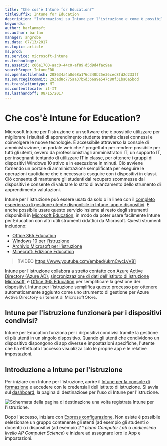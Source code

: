 ```yaml
---
title: "Che cos'è Intune for Education?"
titleSuffix: Intune for Education
description: "Informazioni su Intune per l'istruzione e come è possibile semplificare la gestione dei dispositivi Windows 10 per istituti di istruzione."
keywords: 
author: barlanmsft
ms.author: barlan
manager: angrobe
ms.date: 07/13/2017
ms.topic: article
ms.prod: 
ms.service: microsoft-intune
ms.technology: 
ms.assetid: c66e1700-aac0-44c0-af89-d5d9d4fac9ae
searchScope: IntuneEDU
ms.openlocfilehash: 208634a4a0d68a176d340b25e36cec8fd2d233ff
ms.sourcegitcommit: 293ad8c775aa37b5d3b6a9e547c80f31ba6a5bdd
ms.translationtype: MT
ms.contentlocale: it-IT
ms.lasthandoff: 08/15/2017
---
```

# <a name="what-is-intune-for-education"></a>Che cos'è Intune for Education?

Microsoft Intune per l'istruzione è un software che è possibile utilizzare per migliorare i risultati di apprendimento studente tramite classi connessi e coinvolgere le nuove tecnologie. È accessibile attraverso la console di amministrazione, un portale web che è progettato per rendere possibile per tutti gli utenti, ovvero da professionisti agli amministratori IT, un supporto IT, per insegnanti tentando di utilizzare IT in classe, per ottenere i gruppi di dispositivi Windows 10 attivo e in esecuzione in minuti. Ciò avviene fornendo un portale di amministrazione semplificata per eseguire le operazioni quotidiane che è necessario eseguire con i dispositivi in classi. Ciò consente di mantenere gli studenti dal recupero scommesse dai dispositivi e consente di valutare lo stato di avanzamento dello strumento di apprendimento valutazioni.

Intune per l'istruzione può essere usato da solo o in linea con il [completo esperienza di gestione utente disponibile in Intune, app e dispositivi](https://docs.microsoft.com/intune/understand-explore/introduction-to-microsoft-intune). È anche possibile usare questo servizio insieme al resto degli strumenti disponibili in [Microsoft Education](https://docs.microsoft.com/education/#pivot=itpro), in modo da poter usare facilmente Intune per Education con altri utili strumenti didattici da Microsoft. Questi strumenti includono:

- [Office 365 Education](https://support.office.com/article/Set-up-Office-365-for-business-6a3a29a0-e616-4713-99d1-15eda62d04fa)
- [Windows 10 per l'istruzione](https://docs.microsoft.com/education/windows)
- [Archivio Microsoft per l'istruzione](https://docs.microsoft.com/microsoft-store/index?toc=/microsoft-store/education/toc.json)
- [Minecraft: Edizione Education](https://docs.microsoft.com/education/windows/school-get-minecraft)

> [!VIDEO https://www.youtube.com/embed/ukrnCwcLvV8]

Intune per l'istruzione collabora a stretto contatto con [Azure Active Directory (Azure AD)](https://docs.microsoft.com/azure/active-directory/active-directory-administer), [sincronizzazione di dati dell'istituto di istruzione Microsoft](https://sds.microsoft.com), e [Office 365 Education](https://support.office.com/article/Get-started-with-Office-365-Education-AB02ABE5-A1EE-458C-B749-5B44416CCF14) per semplificare la gestione dei dispositivi. Intune per l'istruzione semplifica questo processo per ottenere automaticamente aggiunto come uno strumento di gestione per Azure Active Directory e i tenant di Microsoft Store.

## <a name="will-intune-for-education-work-for-shared-devices"></a>Intune per l'istruzione funzionerà per i dispositivi condivisi?
Intune per Education funziona per i dispositivi condivisi tramite la gestione di più utenti in un singolo dispositivo. Quando gli utenti che condividono un dispositivo dispongono di app diverse e impostazioni specifiche, l'utente che ha effettuato l'accesso visualizza solo le proprie app e le relative impostazioni.

## <a name="get-started-with-intune-for-education"></a>Introduzione a Intune per l'istruzione
Per iniziare con Intune per l'istruzione, aprire il [Intune per la console di formazione](https://intuneeducation.portal.azure.com) e accedere con le credenziali dell'istituto di istruzione. Si avvia sul [dashboard](how-do-i-customize-my-dashboard.md), la pagina di destinazione per l'uso di Intune per l'istruzione.

![Schermata della pagina di destinazione una volta registrata Intune per l'istruzione.](./media/dashboard-001-landing-page.png)

Dopo l'accesso, iniziare con [Express configurazione](what-is-express-configuration.md). Non esiste è possibile selezionare un gruppo contenente gli utenti (ad esempio gli studenti o docenti) o i dispositivi (ad esempio _2 ° piano Computer Lab_ o _undicesimo livello AP Computer Science_) e iniziare ad assegnare loro le App e impostazioni.
